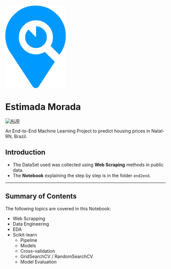 [![](https://github.com/Fernandohf/Estimada-Morada/blob/master/media/logo.png)](https://github.com/Fernandohf/Estimada-Morada)

# Estimada Morada

[![AUR](https://img.shields.io/aur/license/yaourt.svg)]()


An End-to-End Machine Learning Project to predict housing prices in Natal-RN, Brazil.

## Introduction

- The DataSet used was collected using **Web Scraping** methods in public data.
- The **Notebook** explaining the step by step is in the folder `end2end`.

----

## Summary of Contents

The following topics are covered in this Notebook:

- Web Scrapping
- Data Engineering
- EDA
- Scikit-learn
  - Pipeline
  - Models
  - Cross-validation
  - GridSearchCV / RandomSearchCV
  - Model Evaluation
